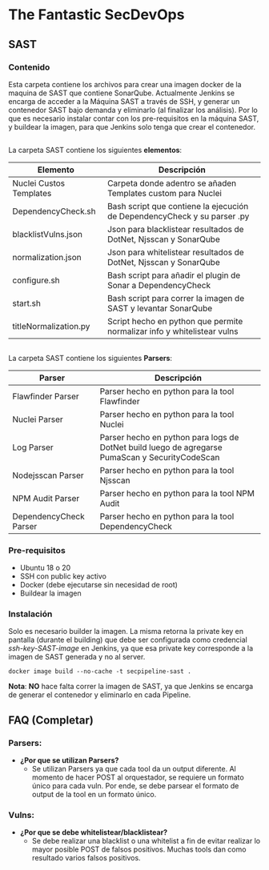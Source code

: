 # The Fantastic SecDevOps
## SAST

### Contenido
Esta carpeta contiene los archivos para crear una imagen docker de la maquina de SAST que contiene SonarQube. Actualmente Jenkins se encarga de acceder a la Máquina SAST a través de SSH, y generar un contenedor SAST bajo demanda y eliminarlo (al finalizar los análisis). Por lo que es necesario instalar contar con los pre-requisitos en la máquina SAST, y buildear la imagen, para que Jenkins solo tenga que crear el contenedor.

##

La carpeta SAST contiene los siguientes **elementos**:

|Elemento                     | Descripción                                                              |
|-----------------------------|--------------------------------------------------------------------------|
|Nuclei Custos Templates      | Carpeta donde adentro se añaden Templates custom para Nuclei             |
|DependencyCheck.sh           | Bash script que contiene la ejecución de DependencyCheck y su parser .py |
|blacklistVulns.json          | Json para blacklistear resultados de DotNet, Njsscan y SonarQube         |
|normalization.json           | Json para whitelistear resultados de DotNet, Njsscan y SonarQube         |
|configure.sh                 | Bash script para añadir el plugin de Sonar a DependencyCheck             |
|start.sh                     | Bash script para correr la imagen de SAST y levantar SonarQube           |
|titleNormalization.py        | Script hecho en python que permite normalizar info y whitelistear vulns  |

##

La carpeta SAST contiene los siguientes **Parsers**:

|Parser                       | Descripción                                                                                    |
|-----------------------------|------------------------------------------------------------------------------------------------|
|Flawfinder Parser            | Parser hecho en python para la tool Flawfinder                                                 |
|Nuclei Parser                | Parser hecho en python para la tool Nuclei                                                     |
|Log Parser                   | Parser hecho en python para logs de DotNet build luego de agregarse PumaScan y SecurityCodeScan|
|Nodejsscan Parser            | Parser hecho en python para la tool Njsscan                                                    |
|NPM Audit  Parser            | Parser hecho en python para la tool NPM Audit                                                  |
|DependencyCheck Parser       | Parser hecho en python para la tool DependencyCheck                                            |

### Pre-requisitos
- Ubuntu 18 o 20
- SSH con public key activo
- Docker (debe ejecutarse sin necesidad de root)
- Buildear la imagen

### Instalación

Solo es necesario builder la imagen. La misma retorna la private key en pantalla (durante el building) que debe ser configurada como credencial *ssh-key-SAST-image* en Jenkins, ya que esa private key corresponde a la imagen de SAST generada y no al server.

```
docker image build --no-cache -t secpipeline-sast .
```

**Nota**: **NO** hace falta correr la imagen de SAST, ya que Jenkins se encarga de generar el contenedor y eliminarlo en cada Pipeline.

## FAQ (Completar)

### Parsers:

- **¿Por que se utilizan Parsers?**  
	- Se utilizan Parsers ya que cada tool da un output diferente. Al momento de hacer POST al orquestador, se requiere un formato único para cada vuln. Por ende, se debe parsear el formato de output de la tool en un formato único.

### Vulns:

- **¿Por que se debe whitelistear/blacklistear?**  
	- Se debe realizar una blacklist o una whitelist a fin de evitar realizar lo mayor posible POST de falsos positivos. Muchas tools dan como resultado varios falsos positivos.

##
